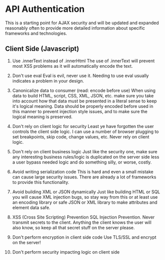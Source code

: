 # API Authentication 

This is a starting point for AJAX security and will be updated and expanded reasonably often to provide more detailed information about specific frameworks and technologies.

## Client Side (Javascript)


1. Use .innerText instead of .innerHtml
The use of .innerText will prevent most XSS problems as it will automatically encode the text.

2. Don't use eval
Eval is evil, never use it. Needing to use eval usually indicates a problem in your design.

3. Canonicalize data to consumer (read: encode before use)
When using data to build HTML, script, CSS, XML, JSON, etc. make sure you take into account how that data must be presented in a literal sense to keep it's logical meaning. Data should be properly encoded before used in this manner to prevent injection style issues, and to make sure the logical meaning is preserved.


4. Don't rely on client logic for security
Least ye have forgotten the user controls the client side logic. I can use a number of browser plugging to set breakpoints, skip code, change values, etc. Never rely on client logic.

5. Don't rely on client business logic
Just like the security one, make sure any interesting business rules/logic is duplicated on the server side less a user bypass needed logic and do something silly, or worse, costly.

6. Avoid writing serialization code
This is hard and even a small mistake can cause large security issues. There are already a lot of frameworks to provide this functionality. 

7. Avoid building XML or JSON dynamically
Just like building HTML or SQL you will cause XML injection bugs, so stay way from this or at least use an encoding library or safe JSON or XML library to make attributes and element data safe.

8. XSS (Cross Site Scripting) Prevention SQL Injection Prevention.
Never transmit secrets to the client. Anything the client knows the user will also know, so keep all that secret stuff on the server please.

9. Don't perform encryption in client side code
Use TLS/SSL and encrypt on the server!

10. Don't perform security impacting logic on client side


